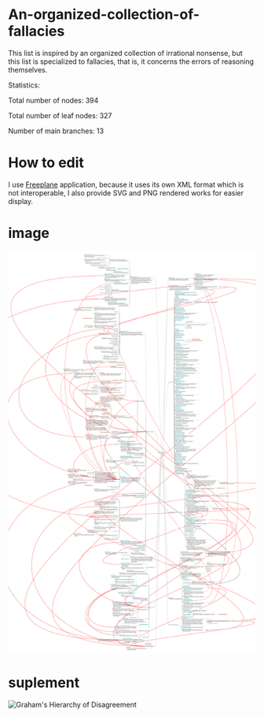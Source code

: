 # An-organized-collection-of-fallacies

This list is inspired by an organized collection of irrational nonsense, but this list is specialized to fallacies, that is, it concerns the errors of reasoning themselves.

Statistics:

Total number of nodes: 394

Total number of leaf nodes: 327

Number of main branches: 13


# How to edit
I use [Freeplane](https://www.freeplane.org/wiki/index.php/Home) application, because it uses its own XML format which is not interoperable, I also provide SVG and PNG rendered works for easier display.

# image
![An organized collection of fallacies](https://raw.githubusercontent.com/kompowiec/An-organized-collection-of-fallacies/main/fallacies.svg)

# suplement
![Graham's Hierarchy of Disagreement](https://upload.wikimedia.org/wikipedia/commons/thumb/7/7c/Graham%27s_Hierarchy_of_Disagreement.svg/707px-Graham%27s_Hierarchy_of_Disagreement.svg.png)
